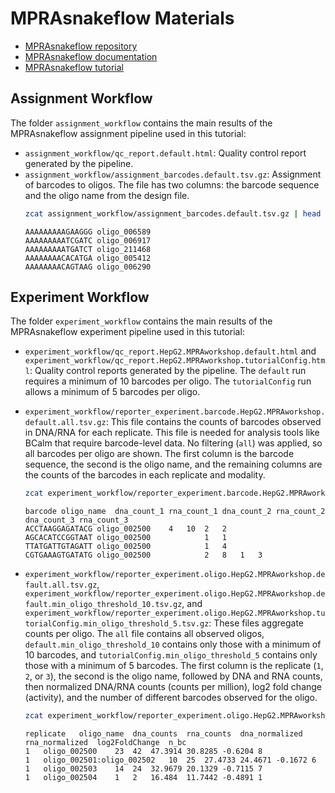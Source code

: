 # MPRAsnakeflow Materials

- [MPRAsnakeflow repository](https://github.com/kircherlab/MPRAsnakeflow)
- [MPRAsnakeflow documentation](https://mprasnakeflow.readthedocs.io)
- [MPRAsnakeflow tutorial](https://github.com/kircherlab/MPRAsnakeflow_tutorial/)

## Assignment Workflow

The folder `assignment_workflow` contains the main results of the MPRAsnakeflow assignment pipeline used in this tutorial:

- `assignment_workflow/qc_report.default.html`: Quality control report generated by the pipeline.
- `assignment_workflow/assignment_barcodes.default.tsv.gz`: Assignment of barcodes to oligos. The file has two columns: the barcode sequence and the oligo name from the design file.
    ```bash
    zcat assignment_workflow/assignment_barcodes.default.tsv.gz | head -n 5
    ```
    ```text
    AAAAAAAAAGAAGGG oligo_006589
    AAAAAAAAATCGATC oligo_006917
    AAAAAAAAATGATCT oligo_211468
    AAAAAAAACACATGA oligo_005412
    AAAAAAAACAGTAAG oligo_006290
    ```

## Experiment Workflow

The folder `experiment_workflow` contains the main results of the MPRAsnakeflow experiment pipeline used in this tutorial:

- `experiment_workflow/qc_report.HepG2.MPRAworkshop.default.html` and `experiment_workflow/qc_report.HepG2.MPRAworkshop.tutorialConfig.html`: Quality control reports generated by the pipeline. The `default` run requires a minimum of 10 barcodes per oligo. The `tutorialConfig` run allows a minimum of 5 barcodes per oligo.

- `experiment_workflow/reporter_experiment.barcode.HepG2.MPRAworkshop.default.all.tsv.gz`: This file contains the counts of barcodes observed in DNA/RNA for each replicate. This file is needed for analysis tools like BCalm that require barcode-level data. No filtering (`all`) was applied, so all barcodes per oligo are shown. The first column is the barcode sequence, the second is the oligo name, and the remaining columns are the counts of the barcodes in each replicate and modality.
    ```bash
    zcat experiment_workflow/reporter_experiment.barcode.HepG2.MPRAworkshop.default.all.tsv.gz | head -n 5
    ```
    ```text
    barcode	oligo_name	dna_count_1	rna_count_1	dna_count_2	rna_count_2	dna_count_3	rna_count_3
    ACCTAAGGAGATACG	oligo_002500	4	10	2	2		
    AGCACATCCGGTAAT	oligo_002500			1	1		
    TTATGATTGTAGATT	oligo_002500			1	4		
    CGTGAAAGTGATATG	oligo_002500			2	8	1	3
    ```

- `experiment_workflow/reporter_experiment.oligo.HepG2.MPRAworkshop.default.all.tsv.gz`, `experiment_workflow/reporter_experiment.oligo.HepG2.MPRAworkshop.default.min_oligo_threshold_10.tsv.gz`, and `experiment_workflow/reporter_experiment.oligo.HepG2.MPRAworkshop.tutorialConfig.min_oligo_threshold_5.tsv.gz`: These files aggregate counts per oligo. The `all` file contains all observed oligos, `default.min_oligo_threshold_10` contains only those with a minimum of 10 barcodes, and `tutorialConfig.min_oligo_threshold_5` contains only those with a minimum of 5 barcodes. The first column is the replicate (`1`, `2`, or `3`), the second is the oligo name, followed by DNA and RNA counts, then normalized DNA/RNA counts (counts per million), log2 fold change (activity), and the number of different barcodes observed for the oligo.
    ```bash
    zcat experiment_workflow/reporter_experiment.oligo.HepG2.MPRAworkshop.default.all.tsv.gz | head -n 5
    ```
    ```text
    replicate	oligo_name	dna_counts	rna_counts	dna_normalized	rna_normalized	log2FoldChange	n_bc
    1	oligo_002500	23	42	47.3914	30.8285	-0.6204	8
    1	oligo_002501:oligo_002502	10	25	27.4733	24.4671	-0.1672	6
    1	oligo_002503	14	24	32.9679	20.1329	-0.7115	7
    1	oligo_002504	1	2	16.484	11.7442	-0.4891	1
    ```
